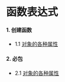 # 函数表达式

#### 1. 创建函数
- 1.1 [对象的各种属性](https://github.com/ZZsimon/Pro-Js-Note/blob/master/chapter_07/function_expression_01/expression.html)

#### 2. 必包
- 2.1 [对象的各种属性](https://github.com/ZZsimon/Pro-Js-Note/blob/master/chapter_07/closures_02/closures.html)
